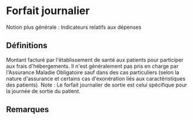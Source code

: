 # Forfait journalier 
<!-- SPDX-License-Identifier: MPL-2.0 -->

Notion plus générale : Indicateurs relatifs aux dépenses

## Définitions

Montant facturé par l'établissement de santé aux patients pour participer aux frais d'hébergements.
Il n'est généralement pas pris en charge par l'Assurance Maladie Obligatoire sauf dans des cas particuliers (selon la nature d'assurance et certains cas d'exonération liés aux caractéristiques des patients).
Note : Le forfait journalier de sortie est celui spécifique pour la journée de sortie du patient.

## Remarques

